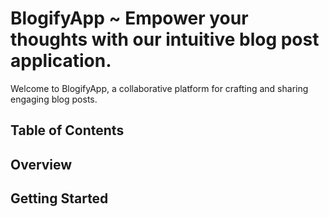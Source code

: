 # BlogifyApp ~ Empower your thoughts with our intuitive blog post application.

Welcome to BlogifyApp, a collaborative platform for crafting and sharing engaging blog posts.

## Table of Contents

## Overview

## Getting Started
